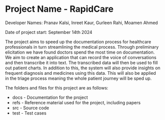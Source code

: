 # Project Name - RapidCare

Developer Names:
Pranav Kalsi, 
Inreet Kaur, 
Gurleen Rahi, 
Moamen Ahmed

Date of project start:
September 14th 2024

The project aims to speed up the documentation process for healthcare professionals in turn streamlining the medical process. Through preliminary elicitation we have found doctors spend the most time on documentation. We aim to create an application that can record the voice of conversations and then transcribe it into text. The transcribed data will then be used to fill out patient charts. In addition to this, the system will also provide insights on frequent diagnosis and medicines using this data. This will also be applied in the triage process meaning the whole patient journey will be sped up.

The folders and files for this project are as follows:

- docs - Documentation for the project
- refs - Reference material used for the project, including papers
- src - Source code
- test - Test cases